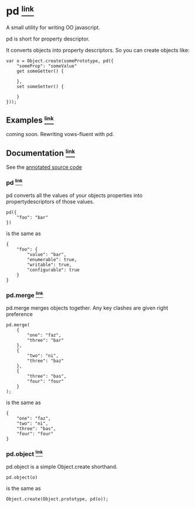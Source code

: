 # pd <a name="_pd" href="#_pd"><small><sup>link</sup></small></a>

A small utility for writing OO javascript.

pd is short for property descriptor.

It converts objects into property descriptors. So you can create objects like:

    var o = Object.create(somePrototype, pd({
        "someProp": "someValue"
        get someGetter() {
            
        },
        set someSetter() {
            
        }
    }));

## Examples <a name="Examples" href="#Examples"><small><sup>link</sup></small></a>

coming soon. Rewriting vows-fluent with pd.

## Documentation <a name="Documentation" href="#Documentation"><small><sup>link</sup></small></a>

See the [annotated source code][1]

### pd <a name="pd" href="#pd"><small><sup>link</sup></small></a>

pd converts all the values of your objects properties into propertydescriptors of those values.

    pd({
        "foo": "bar"
    })

is the same as

    {
        "foo": {
            "value": "bar",
            "enumerable": true,
            "writable": true,
            "configurable": true
        }
    }

### pd.merge <a name="pd.merge" href="#pd.merge"><small><sup>link</sup></small></a>

pd.merge merges objects together. Any key clashes are given right preference

    pd.merge(
        {
            "one": "faz",
            "three": "bar"
        },
        {
            "two": "ni",
            "three": "baz"
        },
        {
            "three": "bas",
            "four": "four"
        }
    );

is the same as

    {
        "one": "faz",
        "two": "ni",
        "three": "bas",
        "four": "four"
    }    

### pd.object <a name="pd.object" href="#pd.object"><small><sup>link</sup></small></a>

pd.object is a simple Object.create shorthand.

    pd.object(o)

is the same as

    Object.create(Object.prototype, pd(o));


  [1]: http://raynos.github.com/pd/docs/pd.html